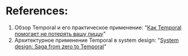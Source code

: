 
# References:

1. Обзор Temporal и его практическое применение: "[Как Temporal помогает не потерять вашу пиццу](https://rutube.ru/video/ce5cc1cbadcc6d82d435ff9d197ca201/)"
2. Архитектурное применение Temporal в system design: "[System design: Saga from zero to Temporal](https://rutube.ru/video/862f2d4d5e35c630b89a50a302ae8fee/)"
